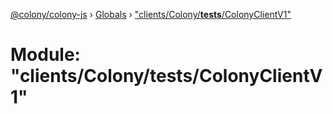[@colony/colony-js](../README.md) › [Globals](../globals.md) › ["clients/Colony/__tests__/ColonyClientV1"](_clients_colony___tests___colonyclientv1_.md)

# Module: "clients/Colony/__tests__/ColonyClientV1"


